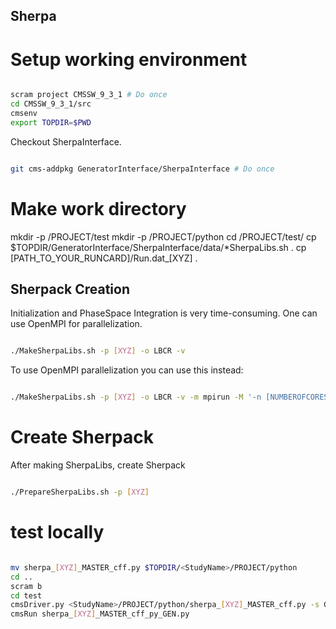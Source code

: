 ## Sherpa 
# Setup working environment
```bash

scram project CMSSW_9_3_1 # Do once
cd CMSSW_9_3_1/src
cmsenv
export TOPDIR=$PWD

```
Checkout SherpaInterface.

```bash

git cms-addpkg GeneratorInterface/SherpaInterface # Do once 

```
# Make work directory
mkdir -p <StudyName>/PROJECT/test
mkdir -p <StudyName>/PROJECT/python
cd <StudyName>/PROJECT/test/
cp $TOPDIR/GeneratorInterface/SherpaInterface/data/*SherpaLibs.sh .
cp [PATH_TO_YOUR_RUNCARD]/Run.dat_[XYZ] .

## Sherpack Creation 
Initialization and PhaseSpace Integration is very time-consuming. One can use OpenMPI for parallelization.<br />
```bash

./MakeSherpaLibs.sh -p [XYZ] -o LBCR -v

```

To use OpenMPI parallelization you can use this instead:

```bash 

./MakeSherpaLibs.sh -p [XYZ] -o LBCR -v -m mpirun -M '-n [NUMBEROFCORES]'

```

# Create Sherpack 
After making SherpaLibs, create Sherpack 
```bash

./PrepareSherpaLibs.sh -p [XYZ]

```
# test locally
```bash

mv sherpa_[XYZ]_MASTER_cff.py $TOPDIR/<StudyName>/PROJECT/python
cd ..
scram b
cd test
cmsDriver.py <StudyName>/PROJECT/python/sherpa_[XYZ]_MASTER_cff.py -s GEN -n 100 --no_exec --conditions auto:mc --eventcontent RAWSIM
cmsRun sherpa_[XYZ]_MASTER_cff_py_GEN.py 

```
